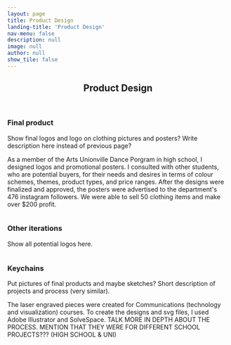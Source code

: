 ```yaml
---
layout: page
title: Product Design
landing-title: 'Product Design'
nav-menu: false
description: null
image: null
author: null
show_tile: false
---
```


<!-- Main -->
<div id="main" class="alt">
	
<!-- One -->
<section id="one">
	<div class="inner">
	     <header class="major">
		<h1>Product Design</h1>
	     </header>		
		
<!-- Image -->
<h3>Final product</h3>
<p>Show final logos and logo on clothing pictures and posters? Write description here instead of previous page?<p>
<p>As a member of the Arts Unionville Dance Porgram in high school, I designed logos and promotional posters. I consulted with other students, who are potential buyers, for their needs and desires in terms of colour schemes, themes, product types, and price ranges. After the designs were finalized and approved, the posters were advertised to the department's 476 instagram followers. We were able to sell 50 clothing items and make over $200 profit.</p>
<div class="box alt">
	<div class="row 50% uniform">
		<div class="4u"><span class="image fit"><img src="{% link assets/images/logo1.PNG %}" alt="" /></span></div>
		<div class="4u"><span class="image fit"><img src="{% link assets/images/logo2.PNG %}" alt="" /></span></div>
		<div class="4u$"><span class="image fit"><img src="{% link assets/images/logo4.PNG %}" alt="" /></span></div
	</div>
</div>

<h3>Other iterations</h3>
<p>Show all potential logos here.<p>
<div class="box alt">
	<div class="row 50% uniform">
		<div class="4u"><span class="image fit"><img src="{% link assets/images/amanda1.PNG %}" alt="" /></span></div>
		<div class="4u"><span class="image fit"><img src="{% link assets/images/amanda2.PNG %}" alt="" /></span></div>
		<div class="4u$"><span class="image fit"><img src="{% link assets/images/amanda3.PNG %}" alt="" /></span></div>
		<!-- Break -->
		<div class="4u"><span class="image fit"><img src="{% link assets/images/amanda4.PNG %}" alt="" /></span></div>
		<div class="4u"><span class="image fit"><img src="{% link assets/images/amanda5.PNG %}" alt="" /></span></div>
		<div class="4u$"><span class="image fit"><img src="{% link assets/images/amanda6.PNG %}" alt="" /></span></div>	
		<!-- Break -->
		<div class="4u"><span class="image fit"><img src="{% link assets/images/amanda7.PNG %}" alt="" /></span></div>
	</div>
</div> 

<h3>Keychains</h3>
<p>Put pictures of final products and maybe sketches? Short description of projects and process (very similar).<p>
<p>The laser engraved pieces were created for Communications (technology and visualization) courses. To create the designs and svg files, I used Adobe Illustrator and SolveSpace. TALK MORE IN DEPTH ABOUT THE PROCESS. MENTION THAT THEY WERE FOR DIFFERENT SCHOOL PROJECTS??? (HIGH SCHOOL & UNI)</p>
<div class="box alt">
	<div class="row 50% uniform">
		<div class="4u"><span class="image fit"><img src="{% link assets/images/krump.png %}" alt="" /></span></div>
		<div class="4u"><span class="image fit"><img src="{% link assets/images/nicholas brothers.png %}" alt="" /></span></div>
		<div class="4u$"><span class="image fit"><img src="{% link assets/images/adelaide hall.png %}" alt="" /></span></div>
	</div>
</div>
